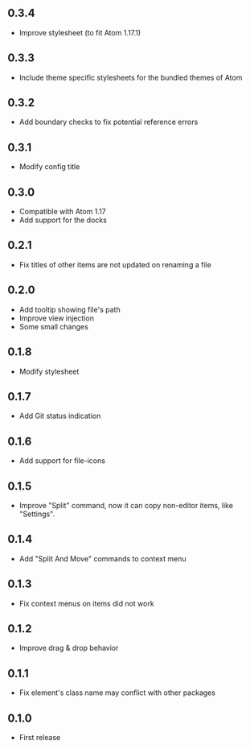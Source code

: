 ## 0.3.4
* Improve stylesheet (to fit Atom 1.17.1)

## 0.3.3
* Include theme specific stylesheets for the bundled themes of Atom

## 0.3.2
* Add boundary checks to fix potential reference errors

## 0.3.1
* Modify config title

## 0.3.0
* Compatible with Atom 1.17
* Add support for the docks

## 0.2.1
* Fix titles of other items are not updated on renaming a file

## 0.2.0
* Add tooltip showing file's path
* Improve view injection
* Some small changes

## 0.1.8
* Modify stylesheet

## 0.1.7
* Add Git status indication

## 0.1.6
* Add support for file-icons

## 0.1.5
* Improve "Split" command, now it can copy non-editor items, like "Settings".

## 0.1.4
* Add "Split And Move" commands to context menu

## 0.1.3
* Fix context menus on items did not work

## 0.1.2
* Improve drag & drop behavior

## 0.1.1
* Fix element's class name may conflict with other packages

## 0.1.0
* First release
